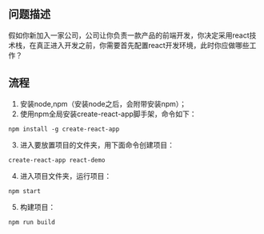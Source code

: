 ## 问题描述
假如你新加入一家公司，公司让你负责一款产品的前端开发，你决定采用react技术栈，在真正进入开发之前，你需要首先配置react开发环境，此时你应做哪些工作？

## 流程
1. 安装node,npm（安装node之后，会附带安装npm）；
2. 使用npm全局安装create-react-app脚手架，命令如下：
```
npm install -g create-react-app
```
3. 进入要放置项目的文件夹，用下面命令创建项目：
```
create-react-app react-demo
```
4. 进入项目文件夹，运行项目：
```
npm start
```
5. 构建项目：
```
npm run build
```
